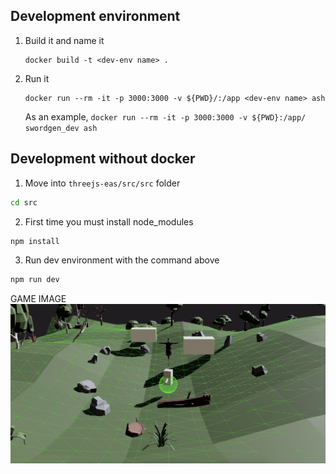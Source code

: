 ## Development environment
1. Build it and name it 
    ```
    docker build -t <dev-env name> .
    ```

2. Run it 
    ```
    docker run --rm -it -p 3000:3000 -v ${PWD}/:/app <dev-env name> ash
    ```

    As an example, `docker run --rm -it -p 3000:3000 -v ${PWD}:/app/ swordgen_dev ash`


## Development without docker

1. Move into `threejs-eas/src/src` folder
```sh
cd src
```

2. First time you must install node_modules
```sh
npm install
```

3. Run dev environment with the command above
```sh
npm run dev
```


GAME IMAGE
![game-image](./docs/game1.png)